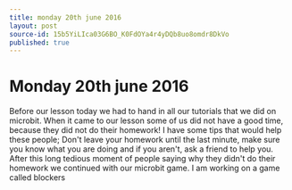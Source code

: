 ```yaml
---
title: monday 20th june 2016
layout: post
source-id: 15b5YiLIca03G6BO_K0FdOYa4r4yDQb8uo8omdr8DkVo
published: true
---
```

# **Monday 20th june 2016**

Before our lesson today we had to hand in all our tutorials that we did on microbit. When it came to our lesson some of us did not have a good time, because they did not do their homework! I have some tips that would help these people; Don't leave your homework until the last minute, make sure you know what you are doing and if you aren't, ask a friend to help you. After this long tedious moment of people saying why they didn't do their homework we continued with our microbit game. I am working on a game called blockers

